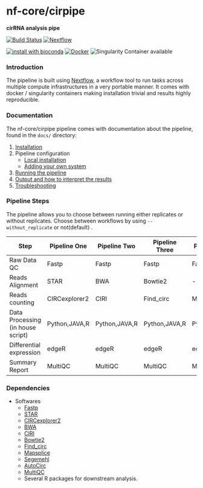 # nf-core/cirpipe
**cirRNA analysis pipe**

[![Build Status](https://travis-ci.org/nf-core/cirpipe.svg?branch=master)](https://travis-ci.org/nf-core/cirpipe)
[![Nextflow](https://img.shields.io/badge/nextflow-%E2%89%A50.32.0-brightgreen.svg)](https://www.nextflow.io/)

[![install with bioconda](https://img.shields.io/badge/install%20with-bioconda-brightgreen.svg)](http://bioconda.github.io/)
[![Docker](https://img.shields.io/docker/automated/nfcore/cirpipe.svg)](https://hub.docker.com/r/nfcore/cirpipe)
![Singularity Container available](
https://img.shields.io/badge/singularity-available-7E4C74.svg)

### Introduction
The pipeline is built using [Nextflow](https://www.nextflow.io), a workflow tool to run tasks across multiple compute infrastructures in a very portable manner. It comes with docker / singularity containers making installation trivial and results highly reproducible.


### Documentation
The nf-core/cirpipe pipeline comes with documentation about the pipeline, found in the `docs/` directory:

1. [Installation](docs/installation.md)
2. Pipeline configuration
    * [Local installation](docs/configuration/local.md)
    * [Adding your own system](docs/configuration/adding_your_own.md)
3. [Running the pipeline](docs/usage.md)
4. [Output and how to interpret the results](docs/output.md)
5. [Troubleshooting](docs/troubleshooting.md)


### Pipeline Steps

The pipeline allows you to choose between running either replicates or without replicates.
Choose between workflows by using `--without_replicate` or not(default) .

| Step                                         | Pipeline One     | Pipeline Two          | Pipeline Three        | Pipeline Four         | Pipeline Five         |
|----------------------------------------------|------------------|-----------------------|-----------------------|-----------------------|-----------------------|
| Raw Data QC                                  | Fastp            | Fastp                 | Fastp                 | Fastp                 | Fastp                 |
| Reads Alignment                              | STAR             | BWA                   | Bowtie2               | -                     | -                     |
| Reads counting                               | CIRCexplorer2    | CIRI                  | Find_circ             | Mapsplice             | Segemehl              |
| Data Processing (in house script)            | Python,JAVA,R    | Python,JAVA,R         | Python,JAVA,R         | Python,JAVA,R         | Python,JAVA,R         |
| Differential expression                      | edgeR            | edgeR                 | edgeR                 | edgeR                 | edgeR                 |
| Summary Report                               | MultiQC          | MultiQC               | MultiQC               | MultiQC               | MultiQC               |


### Dependencies
* Softwares
    * [Fastp](https://github.com/OpenGene/fastp)
    * [STAR](https://github.com/alexdobin/STAR)
    * [CIRCexplorer2](https://github.com/YangLab/CIRCexplorer2)
    * [BWA](https://github.com/lh3/bwa)
    * [CIRI](http://sourceforge.net/projects/ciri)
    * [Bowtie2](https://github.com/BenLangmead/bowtie2)
    * [Find_circ](https://github.com/marvin-jens/find_circ)
    * [Mapsplice](http://www.netlab.uky.edu/p/bioinfo/MapSplice2)
    * [Segemehl](http://www.bioinf.uni-leipzig.de/Software/segemehl/)
    * [AutoCirc](https://github.com/chanzhou/AutoCirc)
    * [MultiQC](https://github.com/ewels/MultiQC)
    * Several R packages for downstream analysis.
